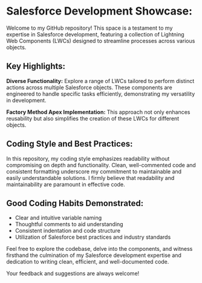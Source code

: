 # Salesforce Development Showcase:

Welcome to my GitHub repository! This space is a testament to my expertise in Salesforce development, featuring a collection of Lightning Web Components (LWCs) designed to streamline processes across various objects.

## Key Highlights:
**Diverse Functionality:** Explore a range of LWCs tailored to perform distinct actions across multiple Salesforce objects. These components are engineered to handle specific tasks efficiently, demonstrating my versatility in development.

**Factory Method Apex Implementation:** This approach not only enhances reusability but also simplifies the creation of these LWCs for different objects.

## Coding Style and Best Practices:
In this repository, my coding style emphasizes readability without compromising on depth and functionality. Clean, well-commented code and consistent formatting underscore my commitment to maintainable and easily understandable solutions. I firmly believe that readability and maintainability are paramount in effective code.

## Good Coding Habits Demonstrated:

- Clear and intuitive variable naming
- Thoughtful comments to aid understanding
- Consistent indentation and code structure
- Utilization of Salesforce best practices and industry standards

Feel free to explore the codebase, delve into the components, and witness firsthand the culmination of my Salesforce development expertise and dedication to writing clean, efficient, and well-documented code.

Your feedback and suggestions are always welcome!
